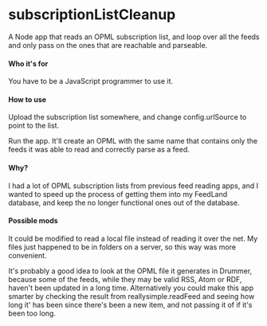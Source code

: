 # subscriptionListCleanup

A Node app that reads an OPML subscription list, and loop over all the feeds and only pass on the ones that are reachable and parseable.

#### Who it's for

You have to be a JavaScript programmer to use it. 

#### How to use

Upload the subscription list somewhere, and change config.urlSource to point to the list.

Run the app. It'll create an OPML with the same name that contains only the feeds it was able to read and correctly parse as a feed. 

#### Why?

I had a lot of OPML subscription lists from previous feed reading apps, and I wanted to speed up the process of getting them into my FeedLand database, and keep the no longer functional ones out of the database. 

#### Possible mods

It could be modified to read a local file instead of reading it over the net. My files just happened to be in folders on a server, so this way was more convenient. 

It's probably a good idea to look at the OPML file it generates in Drummer, because some of the feeds, while they may be valid RSS, Atom or RDF, haven't been updated in a long time. Alternatively you could make this app smarter by checking the result from reallysimple.readFeed and seeing how long it' has been since there's been a new item, and not passing it of if it's been too long. 

